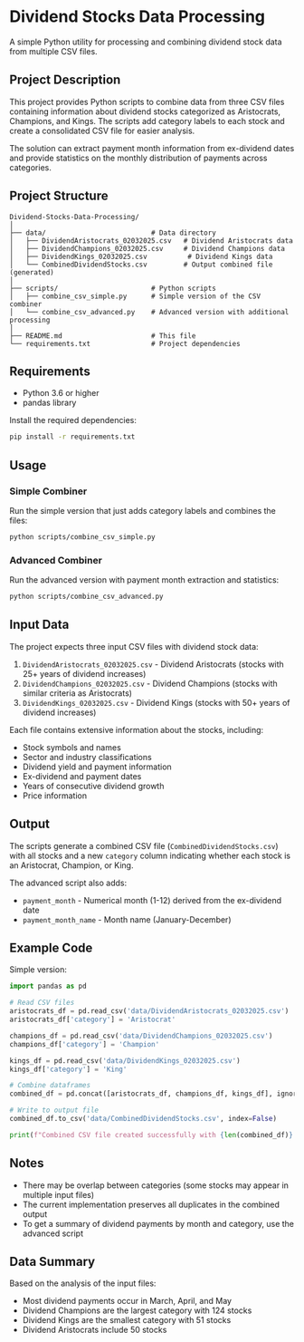 # Dividend Stocks Data Processing

A simple Python utility for processing and combining dividend stock data from multiple CSV files.

## Project Description

This project provides Python scripts to combine data from three CSV files containing information about dividend stocks categorized as Aristocrats, Champions, and Kings. The scripts add category labels to each stock and create a consolidated CSV file for easier analysis.

The solution can extract payment month information from ex-dividend dates and provide statistics on the monthly distribution of payments across categories.

## Project Structure

```
Dividend-Stocks-Data-Processing/
│
├── data/                          # Data directory
│   ├── DividendAristocrats_02032025.csv   # Dividend Aristocrats data
│   ├── DividendChampions_02032025.csv     # Dividend Champions data
│   ├── DividendKings_02032025.csv          # Dividend Kings data
│   └── CombinedDividendStocks.csv         # Output combined file (generated)
│
├── scripts/                       # Python scripts
│   ├── combine_csv_simple.py      # Simple version of the CSV combiner
│   └── combine_csv_advanced.py    # Advanced version with additional processing
│
├── README.md                      # This file
└── requirements.txt               # Project dependencies
```

## Requirements

- Python 3.6 or higher
- pandas library

Install the required dependencies:

```bash
pip install -r requirements.txt
```

## Usage

### Simple Combiner

Run the simple version that just adds category labels and combines the files:

```bash
python scripts/combine_csv_simple.py
```

### Advanced Combiner

Run the advanced version with payment month extraction and statistics:

```bash
python scripts/combine_csv_advanced.py
```

## Input Data

The project expects three input CSV files with dividend stock data:

1. `DividendAristocrats_02032025.csv` - Dividend Aristocrats (stocks with 25+ years of dividend increases)
2. `DividendChampions_02032025.csv` - Dividend Champions (stocks with similar criteria as Aristocrats)
3. `DividendKings_02032025.csv` - Dividend Kings (stocks with 50+ years of dividend increases)

Each file contains extensive information about the stocks, including:
- Stock symbols and names
- Sector and industry classifications
- Dividend yield and payment information
- Ex-dividend and payment dates
- Years of consecutive dividend growth
- Price information

## Output

The scripts generate a combined CSV file (`CombinedDividendStocks.csv`) with all stocks and a new `category` column indicating whether each stock is an Aristocrat, Champion, or King.

The advanced script also adds:
- `payment_month` - Numerical month (1-12) derived from the ex-dividend date
- `payment_month_name` - Month name (January-December)

## Example Code

Simple version:

```python
import pandas as pd

# Read CSV files
aristocrats_df = pd.read_csv('data/DividendAristocrats_02032025.csv')
aristocrats_df['category'] = 'Aristocrat'

champions_df = pd.read_csv('data/DividendChampions_02032025.csv')
champions_df['category'] = 'Champion'

kings_df = pd.read_csv('data/DividendKings_02032025.csv')
kings_df['category'] = 'King'

# Combine dataframes
combined_df = pd.concat([aristocrats_df, champions_df, kings_df], ignore_index=True)

# Write to output file
combined_df.to_csv('data/CombinedDividendStocks.csv', index=False)

print(f"Combined CSV file created successfully with {len(combined_df)} stocks.")
```

## Notes

- There may be overlap between categories (some stocks may appear in multiple input files)
- The current implementation preserves all duplicates in the combined output
- To get a summary of dividend payments by month and category, use the advanced script

## Data Summary

Based on the analysis of the input files:
- Most dividend payments occur in March, April, and May
- Dividend Champions are the largest category with 124 stocks
- Dividend Kings are the smallest category with 51 stocks
- Dividend Aristocrats include 50 stocks
